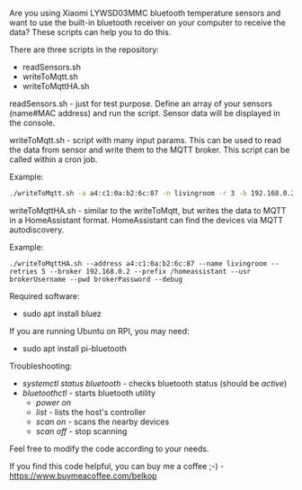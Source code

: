 Are you using Xiaomi LYWSD03MMC bluetooth temperature sensors and want to use the built-in bluetooth receiver on your computer to receive the data? These scripts can help you to do this.

There are three scripts in the repository:

- readSensors.sh
- writeToMqtt.sh
- writeToMqttHA.sh

readSensors.sh - just for test purpose. Define an array of your sensors (name#MAC address) and run the script. Sensor data will be displayed in the console.

writeToMqtt.sh - script with many input params. This can be used to read the data from sensor and write them to the MQTT broker. This script can be called within a cron job.

Example: 
```sh
./writeToMqtt.sh -a a4:c1:0a:b2:6c:87 -n livingroom -r 3 -b 192.168.0.2 -u brokerUsername -P brokerPassword -d
```

writeToMqttHA.sh - similar to the writeToMqtt, but writes the data to MQTT in a HomeAssistant format. HomeAssistant can find the devices via MQTT autodiscovery.

Example: 
```
./writeToMqttHA.sh --address a4:c1:0a:b2:6c:87 --name livingroom --retries 5 --broker 192.168.0.2 --prefix /homeassistant --usr brokerUsername --pwd brokerPassword --debug
```

Required software:
- sudo apt install bluez

If you are running Ubuntu on RPI, you may need:
- sudo apt install pi-bluetooth


Troubleshooting:
- _systemctl status bluetooth_ - checks bluetooth status (should be *active*)
- _bluetoothctl_ - starts bluetooth utility
  - _power on_
  - _list_ - lists the host's controller
  - _scan on_ - scans the nearby devices
  - _scan off_ - stop scanning

Feel free to modify the code according to your needs.

If you find this code helpful, you can buy me a coffee ;-) -
https://www.buymeacoffee.com/belkop
